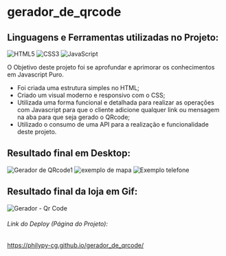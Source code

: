 # gerador_de_qrcode

## Linguagens e Ferramentas utilizadas no Projeto:

![HTML5](https://img.shields.io/badge/html5-%23E34F26.svg?style=for-the-badge&logo=html5&logoColor=white)
![CSS3](https://img.shields.io/badge/css3-%231572B6.svg?style=for-the-badge&logo=css3&logoColor=white)
![JavaScript](https://img.shields.io/badge/javascript-%23323330.svg?style=for-the-badge&logo=javascript&logoColor=%23F7DF1E)



O Objetivo deste projeto foi se aprofundar e aprimorar os conhecimentos em Javascript Puro.

- Foi criada uma estrutura simples no HTML;
- Criado um visual moderno e responsivo com o CSS;
- Utilizada uma forma funcional e detalhada para realizar as operações com Javascript para que o cliente adicione qualquer link ou mensagem na aba para que seja gerado o QRcode;
- Utilizado o consumo de uma API para a realização e funcionalidade deste projeto.

## Resultado final em Desktop:

![Gerador de QRcode1](https://user-images.githubusercontent.com/119917190/218325142-ad2a7bf3-bee1-448d-ac17-c7bfc433eae4.jpg)
![exemplo de mapa](https://user-images.githubusercontent.com/119917190/218325169-23b2c954-e48a-4c24-8afe-c74f7397b9ef.jpg)
![Exemplo telefone](https://user-images.githubusercontent.com/119917190/218325201-a2839c02-db9c-419a-bfeb-3da0bb1a87be.jpg)

## Resultado final da loja em Gif:

![Gerador - Qr Code ](https://user-images.githubusercontent.com/119917190/218325415-fca16aaf-18da-49e8-ba1d-df505cb95e6c.gif)

###### Link do Deploy (Página do Projeto):
https://philypy-cg.github.io/gerador_de_qrcode/
